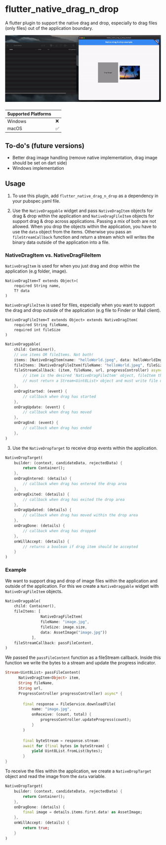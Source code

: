 # flutter_native_drag_n_drop

A flutter plugin to support the native drag and drop, especially to drag files (only files) out of the application boundary.

<img src="https://raw.githubusercontent.com/skalio/native-drag-and-drop/main/demonstration.gif" width="800"/>

###

|  Supported Platforms |            |
|---------|------------|
| Windows | ❌          |
| macOS   | ✅          |

## To-do's (future versions)
- Better drag image handling (remove native implementation, drag image should be set on dart side)
- Windows implementation

## Usage

1. To use this plugin, add `flutter_native_drag_n_drop` as a dependency in your pubspec.yaml file.

1. Use the `NativeDraggable` widget and pass `NativeDragItem` objects for drag & drop within the application and `NativeDragFileItem` objects for support drag & drop across applications. Passing a mix of both are not allowed. When you drop the objects within the application, you have to use the `data` object from the items. Otherwise you pass an `fileStreamCallback` function and return a stream which will writes the binary data outside of the application into a file.

### NativeDragItem vs. NativeDragFileItem

`NativeDragItem` is used for when you just drag and drop within the application (e.g folder, image).
```
NativeDragItem<T extends Object>(
    required String name,
    T? data
)
```

`NativeDragFileItem` is used for files, especially when you want to support the drag and drop outside of the application (e.g file to Finder or Mail client).
```
NativeDragFileItem<T extends Object> extends NativeDragItem(
    required String fileName,
    required int fileSize
)
```

```dart
NativeDraggable(
    child: Container(),
    // use items OR fileItems. Not both!
    items: [NativeDragItem(name: "helloWorld.jpeg", data: helloWorldImg)],
    fileItems: [NativeDragFileItem(fileName: "helloWorld.jpeg", fileSize: 1024, data: helloWorldImg)],
    fileStreamCallback: (item, fileName, url, progressController) async* {
        // item is the desired 'NativeDragFileItem' object, fileItem the name of the file, url the location where the user dropped the item, progressController an object where you have to pass the current progress of the fileStream in bytes. The system use the progress to update the progress indicator in Finder
        // must return a Stream<Uint8List> object and must write file data into it
    },
    onDragStarted: (event) {
        // callback when drag has started
    },
    onDragUpdate: (event) {
        // callback when drag has moved
    },
    onDragEnd: (event) {
        // callback when drag has ended
    },
)
```

3. Use the `NativeDropTarget` to receive drop events within the application.

```dart
NativeDropTarget(
    builder: (context, candidateData, rejectedData) {
        return Container();
    },
    onDragEntered: (details) {  
        // callback when drag has entered the drop area
    },
    onDragExited: (details) {
        // callback when drag has exited the drop area
    },
    onDragUpdated: (details) {
        // callback when drag has moved within the drop area
    },
    onDragDone: (details) {
        // callback when drag has dropped
    },
    onWillAccept: (details) {
        // returns a boolean if drag item should be accepted
    }
)
```

### Example

We want to support drag and drop of image files within the application and outside of the application. For this we create a `NativeDraggable` widget with `NativeDragFileItem` objects.

```dart
NativeDraggable(
    child: Container(),
    fileItems: [
                NativeDragFileItem(
                fileName: "image.jpg",
                fileSize: image.size,
                data: AssetImage("image.jpg"))
            ],
    fileStreamCallback: passFileContent,
)
```

We passed the `passFileContent` function as a fileStream callback. Inside this function we write the bytes to a stream and update the progress indicator.

```dart
Stream<Uint8List> passFileContent(
      NativeDragItem<Object> item,
      String fileName,
      String url,
      ProgressController progressController) async* {

        final response = FileService.downloadFile(
            name: "image.jpg",
            onReceive: (count, total) {
                progressController.updateProgress(count);
            }
        )

        final byteStream = response.stream:
        await for (final bytes in byteStream) {
            yield Uint8List.fromList(bytes);
        }
}
```

To receive the files within the application, we create a `NativeDropTarget` object and read the image from the `data` variable.

```dart
NativeDropTarget(
    builder: (context, candidateData, rejectedData) {
        return Container();
    },
    onDragDone: (details) {
        final image = details.items.first.data! as AssetImage;
    },
    onWillAccept: (details) {
        return true;
    }
)
```






